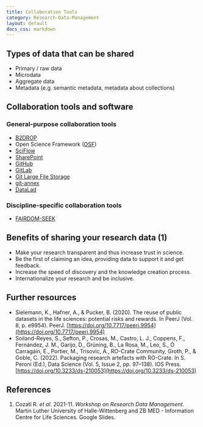 ```yaml
---
title: Collaboration Tools
category: Research-Data-Management
layout: default
docs_css: markdown
---
```

## Types of data that can be shared
* Primary / raw data
* Microdata
* Aggregate data
* Metadata (e.g. semantic metadata, metadata about collections)

## Collaboration tools and software

### General-purpose collaboration tools
* [B2DROP](https://eudat.eu/services/userdoc/b2drop)
* Open Science Framework ([OSF](https://osf.io/dashboard))
* [SciFlow](https://www.sciflow.net/en/)
* [SharePoint](https://www.microsoft.com/en-us/microsoft-365/sharepoint/collaboration)
* [GitHub](https://github.com/)
* [GitLab](https://gitlab.com/gitlab-org/gitlab)
* [Git Large File Storage](https://git-lfs.github.com/)
* [git-annex](https://git-annex.branchable.com/)
* [DataLad](https://www.datalad.org/#what-is-datalad)

### Discipline-specific collaboration tools
* [FAIRDOM-SEEK](https://seek4science.org/)

## Benefits of sharing your research data (1)
* Make your research transparent and thus increase trust in science.
* Be the first of claiming an idea, providing data to support it and get feedback.
* Increase the speed of discovery and the knowledge creation process.
* Internationalize your research and be inclusive.

## Further resources
* Sielemann, K., Hafner, A., & Pucker, B. (2020). The reuse of public datasets in the life sciences: potential risks and rewards. In PeerJ (Vol. 8, p. e9954). PeerJ. [https://doi.org/10.7717/peerj.9954](https://doi.org/10.7717/peerj.9954)
* Soiland-Reyes, S., Sefton, P., Crosas, M., Castro, L. J., Coppens, F., Fernández, J. M., Garijo, D., Grüning, B., La Rosa, M., Leo, S., Ó Carragáin, E., Portier, M., Trisovic, A., RO-Crate Community, Groth, P., & Goble, C. (2022). Packaging research artefacts with RO-Crate. In S. Peroni (Ed.), Data Science (Vol. 5, Issue 2, pp. 97–138). IOS Press. [https://doi.org/10.3233/ds-210053](https://doi.org/10.3233/ds-210053)

## References
1. Cozatl R. *et al.* 2021-11. *Workshop on Research Data Management*. Martin Luther University of Halle-Wittenberg and ZB MED - Information Centre for Life Sciences. Google Slides.
